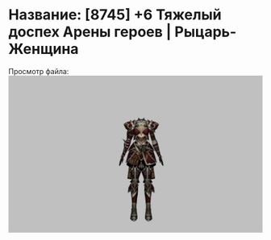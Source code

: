 # Название: [8745] +6 Тяжелый доспех Арены героев | Рыцарь-Женщина

Просмотр файла:
![p010031.png](p010031.png)
